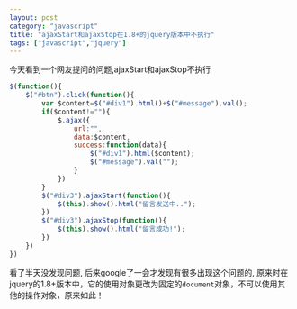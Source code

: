 ```yaml
---
layout: post
category: "javascript"
title: "ajaxStart和ajaxStop在1.8+的jquery版本中不执行"
tags: ["javascript","jquery"]
---
```

今天看到一个网友提问的问题,ajaxStart和ajaxStop不执行

```javascript
$(function(){
    $("#btn").click(function(){
        var $content=$("#div1").html()+$("#message").val();
        if($content!=""){
            $.ajax({
                url:"",
                data:$content,
                success:function(data){
                    $("#div1").html($content);
                    $("#message").val("");
                }
            })
        }
        $("#div3").ajaxStart(function(){
            $(this).show().html("留言发送中..");
        })
        $("#div3").ajaxStop(function(){
            $(this).show().html("留言成功!");
        })
    })    
})
```

看了半天没发现问题, 后来google了一会才发现有很多出现这个问题的, 原来时在jquery的1.8+版本中，它的使用对象更改为固定的`document`对象，不可以使用其他的操作对象，原来如此！